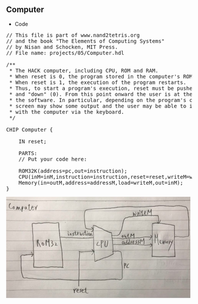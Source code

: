 ## Computer

* Code
<pre>
// This file is part of www.nand2tetris.org
// and the book "The Elements of Computing Systems"
// by Nisan and Schocken, MIT Press.
// File name: projects/05/Computer.hdl

/**
 * The HACK computer, including CPU, ROM and RAM.
 * When reset is 0, the program stored in the computer's ROM executes.
 * When reset is 1, the execution of the program restarts. 
 * Thus, to start a program's execution, reset must be pushed "up" (1)
 * and "down" (0). From this point onward the user is at the mercy of 
 * the software. In particular, depending on the program's code, the 
 * screen may show some output and the user may be able to interact 
 * with the computer via the keyboard.
 */

CHIP Computer {

    IN reset;

    PARTS:
    // Put your code here:
    
    ROM32K(address=pc,out=instruction);
    CPU(inM=inM,instruction=instruction,reset=reset,writeM=writeM,outM=outM,addressM=addressM,pc=pc);
    Memory(in=outM,address=addressM,load=writeM,out=inM);
}
</pre>

<img  src = "./computer.jpg" heigh = "350px" width = "500px">

